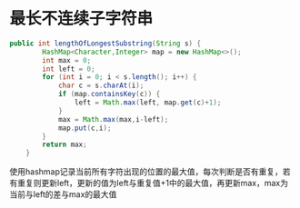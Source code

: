 # 最长不连续子字符串

```java
public int lengthOfLongestSubstring(String s) {
        HashMap<Character,Integer> map = new HashMap<>();
        int max = 0;
        int left = 0;
        for (int i = 0; i < s.length(); i++) {
            char c = s.charAt(i);
            if (map.containsKey(c)) {
                left = Math.max(left, map.get(c)+1);
            }
            max = Math.max(max,i-left);
            map.put(c,i);
        }
        return max;
    }
```

使用hashmap记录当前所有字符出现的位置的最大值，每次判断是否有重复，若有重复则更新left，更新的值为left与重复值+1中的最大值，再更新max，max为当前与left的差与max的最大值
